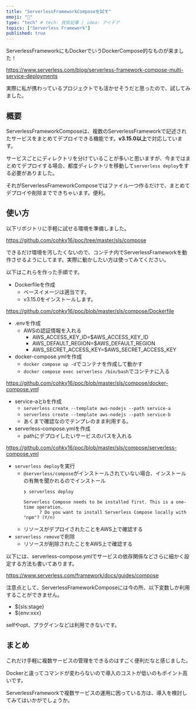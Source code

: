 ```yaml
---
title: "ServerlessFrameworkComposeを試す"
emoji: "🔺"
type: "tech" # tech: 技術記事 / idea: アイデア
topics: ["Serverless Framework"]
published: true
---
```


ServerlessFrameworkにもDockerでいうDockerCompose的なものが来ました！

https://www.serverless.com/blog/serverless-framework-compose-multi-service-deployments

実際に私が携わっているプロジェクトでも活かせそうだと思ったので、試してみました。

## 概要

ServerlessFrameworkComposeは、複数のServerlessFrameworkで記述されたサービスをまとめてデプロイできる機能です。**v3.15.0以上**で対応しています。

サービスごとにディレクトリを分けていることが多いと思いますが、今まではまとめてデプロイする場合、都度ディレクトリを移動して`serverless deploy`をする必要がありました。

それがServerlessFrameworkComposeではファイル一つ作るだけで、まとめてデプロイや削除までできちゃいます。便利。

## 使い方

以下リポジトリに手軽に試せる環境を準備しました。

https://github.com/cohky16/poc/tree/master/sls/compose

できるだけ環境を汚したくないので、コンテナ内でServerlessFrameworkを動作させるようにしてます。実際に動かしたい方は使ってみてください。

以下はこれらを作った手順です。

- Dockerfileを作成
  - ベースイメージは適当です。
  - v3.15.0をインストールします。

https://github.com/cohky16/poc/blob/master/sls/compose/Dockerfile

- .envを作成
  - AWSの認証情報を入れる
      - AWS_ACCESS_KEY_ID=$AWS_ACCESS_KEY_ID
      - AWS_DEFAULT_REGION=$AWS_DEFAULT_REGION
      - AWS_SECRET_ACCESS_KEY=$AWS_SECRET_ACCESS_KEY
- docker-compose.ymlを作成
  - `docker compose up -d`でコンテナを作成して動かす
  - `docker compose exec serverless /bin/bash`でコンテナに入る

https://github.com/cohky16/poc/blob/master/sls/compose/docker-compose.yml

- service-aとbを作成
  - `serverless create --template aws-nodejs --path service-a`
  - `serverless create --template aws-nodejs --path service-b`
  - あくまで確認なのでテンプレのまま利用する。
- serverless-compose.ymlを作成
  - pathにデプロイしたいサービスのパスを入れる

https://github.com/cohky16/poc/blob/master/sls/compose/serverless-compose.yml

- `serverless deploy`を実行
  - `@serverless/compose`がインストールされていない場合、インストールの有無を聞かれるのでインストール
      ```shell
      ❯ serverless deploy

      Serverless Compose needs to be installed first. This is a one-time operation.
            ? Do you want to install Serverless Compose locally with "npm"? (Y/n)
      ```
   - リソースがデプロイされたことをAWS上で確認する
- `serverless remove`で削除
   - リソースが削除されたことをAWS上で確認する

以下には、serverless-compose.ymlでサービスの依存関係などさらに細かく設定する方法も書いてあります。

https://www.serverless.com/framework/docs/guides/compose

注意点として、ServerlessFrameworkComposeには今の所、以下変数しか利用することができません。

- ${sls:stage}
- ${env:xxx}

selfやopt、プラグインなどは利用できないです。

## まとめ

これだけ手軽に複数サービスの管理をできるのはすごく便利だなと感じました。

Dockerと違ってコマンドが変わらないので導入のコストが低いのもポイント高いです。

ServerlessFrameworkで複数サービスの運用に困っている方は、導入を検討してみてはいかがでしょうか。


